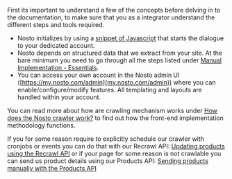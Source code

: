 First its important to understand a few of the concepts before delving in to the documentation, to make sure that you as a integrator understand the different steps and tools required. 

* Nosto initializes by using a [snippet of Javascript](Add-Nosto-script.md) that starts the dialogue to your dedicated account. 
* Nosto depends on structured data that we extract from your site. At the bare minimum you need to go through all the steps listed under [Manual Implementation - Essentials](Manual-implementation.md).
* You can access your own account in the Nosto admin UI ([https://my.nosto.com/admin](my.nosto.com/admin)) where you can enable/configure/modify features. All templating and layouts are handled within your account.

You can read more about how are crawling mechanism works under [How does the Nosto crawler work?](Nosto-crawler.md) to find out how the front-end implementation methodology functions.

If you for some reason require to explicitly schedule our crawler with cronjobs or events you can do that with our Recrawl API: [Updating products using the Recrawl API](Updating-products-using-the-Recrawl-API.md) or if your page for some reason is not crawlable you can send us product details using our Products API: [Sending products manually with the Products API](Sending-products-manually-with-the-Products-API.md)  